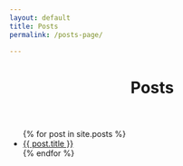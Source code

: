 ```yaml
---
layout: default
title: Posts
permalink: /posts-page/

---
```

<header class="post-header">
<h1>Posts</h1>
</header>
<div>
<ul class="post-list">
    {% for post in site.posts %}
      <li>
        <a href="{{ post.url | prepend: site.baseurl }}">{{ post.title }}</a>
      </li>
    {% endfor %}
  </ul>
</div>